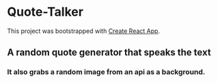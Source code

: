 # Quote-Talker

This project was bootstrapped with [Create React App](https://github.com/facebook/create-react-app).

## A random quote generator that speaks the text 

### It also grabs a random image from  an api as a background.
